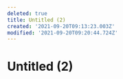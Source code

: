 ```yaml
---
deleted: true
title: Untitled (2)
created: '2021-09-20T09:13:23.003Z'
modified: '2021-09-20T09:20:44.724Z'
---
```


# Untitled (2)
